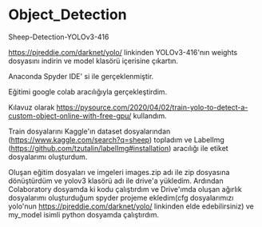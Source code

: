 # Object_Detection
 Sheep-Detection-YOLOv3-416

https://pjreddie.com/darknet/yolo/ linkinden YOLOv3-416'nın 
weights dosyasını indirin ve model klasörü içerisine çıkartın.


Anaconda Spyder IDE' si ile gerçeklenmiştir.



Eğitimi google colab aracılığıyla gerçekleştirdim.

Kılavuz olarak https://pysource.com/2020/04/02/train-yolo-to-detect-a-custom-object-online-with-free-gpu/ kullandım.

Train dosyalarını Kaggle'ın dataset dosyalarından (https://www.kaggle.com/search?q=sheep) topladım ve LabelImg (https://github.com/tzutalin/labelImg#installation) aracılığı ile etiket dosyalarımı oluşturdum.

Oluşan eğitim dosyaları ve imgeleri images.zip adı ile zip dosyasına dönüştürdüm ve yolov3 klasörü adı ile drive'a yükledim. Ardından Colaboratory dosyamda ki kodu çalıştırdım ve Drive'ımda oluşan ağırlık dosyalarımı oluşturduğum spyder projeme ekledim(cfg dosyalarımızı yolo'nun https://pjreddie.com/darknet/yolo/ linkinden elde edebilirsiniz) ve my_model isimli python dosyamda çalıştırdım. 


